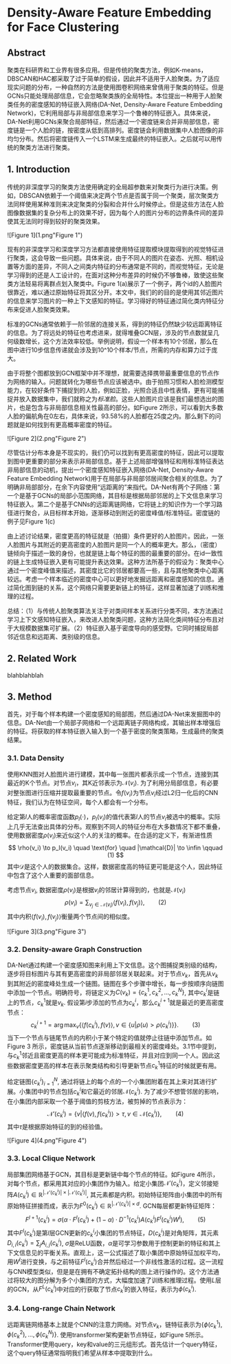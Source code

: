 # Density-Aware Feature Embedding for Face Clustering

## Abstract

聚类在科研界和工业界有很多应用。但是传统的聚类方法，例如K-means，DBSCAN和HAC都采取了过于简单的假设，因此并不适用于人脸聚类。为了适应现实问题的分布，一种自然的方法是使用图卷积网络来曾倩用于聚类的特征。但是GCNs只能处理局部信息，它会忽略聚类族的全局特性。本位提出一种用于人脸聚类任务的密度感知的特征嵌入网络(DA-Net, Density-Aware Feature Embedding Network)，它利用局部与非局部信息来学习一个鲁棒的特征嵌入。具体来说，DA-Net利用GCNs来聚合局部特征，然后通过一个密度链来合并非局部信息，密度链是一个人脸的链，按密度从低到高排列。密度链会利用数据集中人脸图像的非均匀分布。然后将密度链传入一个LSTM来生成最终的特征嵌入。之后就可以用传统的聚类方法进行聚类。



## 1. Introduction

传统的非深度学习的聚类方法使用确定的全局超参数来对聚类行为进行决策。例如，DBSCAN依赖于一个阈值来决定两个节点是否属于同一个聚类，层次聚类方法同样使用某种准则来决定聚类的分裂和合并什么时候停止。但是这些方法在人脸图像数据集的复杂分布上的效果不好，因为每个人的图片分布的边界条件间的差异使其无法同时得到较好的聚类效果。

![Figure 1](1.png"Figure 1")

现有的非深度学习和深度学习方法都直接使用特征提取模块提取得到的视觉特征进行聚类，这会导致一些问题。具体来说，由于不同人的图片在姿态、光照、相机设置等方面的差异，不同人之间类内特征的分布通常是不同的，而视觉特征，无论是学习得到的还是人工设计的，在面对这种分布差异的时候仍不够鲁棒，致使这些聚类方法轻易将离群点划入聚类中。Figure 1(a)展示了一个例子，两个id的人脸图片很靠近，难以通过原始特征将其区分开。本文中，我们的的目的是使用其邻近图片的信息来学习图片的一种上下文感知的特征。学习得好的特征通过简化类内特征分布来促进人脸聚类效果。

标准的GCNs通常依赖于一阶邻居的连接关系，得到的特征仍然缺少较远距离特征的信息。为了将远处的特征也考虑进来，就得堆叠GCN层，涉及的节点数就呈几何级数增长，这个方法效率较低。举例说明，假设一个样本有10个邻居，那么在图中进行10步信息传递就会涉及到10^10个样本/节点，所需的内存和算力过于庞大。

由于将整个图都放到GCN框架中并不理想，就需要选择携带最重要信息的节点作为网络的输入。问题就转化为哪些节点应该被选中。由于拍照习惯和人脸检测模型能力，在较好条件下捕捉到的人脸，例如正脸，光照合适且中性表情，更有可能捕捉并放入数据集中，我们就称之为*标准脸*。这些人脸图片应该是我们最想选出的图片，也是包含与非局部信息相关性最高的部分。如Figure 2所示，可以看到大多数人脸的偏航角在0左右，具体来说，93.58%的人脸都在25度之内。那么剩下的问题就是如何找到有更高概率密度的特征。

![Figure 2](2.png"Figure 2")

尽管估计分布本身是不现实的，我们仍可以找到有更高密度的特征，因此可以提取到图中更重要的部分来表示非局部信息。基于上述局部增强特征和用标准特征表达非局部信息的动机，提出一个密度感知特征嵌入网络(DA-Net, Density-Aware Feature Embedding Network)用于在局部与非局部邻居间聚合相关的信息。为了明确非局部部分，在余下内容使用“远距离的”来指代。DA-Net有两个子网络：第一个是基于GCNs的局部小范围网络，其目标是根据局部邻居的上下文信息来学习特征嵌入。第二个是基于CNNs的远距离链网络，它将链上的知识作为一个学习路径进行聚合，从目标样本开始，逐渐移动到附近的密度峰值/标准特征。密度链的例子见Figure 1(c)

由上述讨论结果，密度更高的特征就是（拍摄）条件更好的人脸图片。因此，一张人脸图片与其附近的更高密度的人脸图片是同一个人的概率更大。那么，（密度）链倾向于描述一致的身份，也就是链上每个特征的图的最重要的部分。在id一致性的链上生成特征嵌入更有可能提升表达效果。这种方法所基于的假设为：聚类中心通过一个密度峰值来描述，其密度比它的邻居都要高一些，且与其他聚类中心距离较远。考虑一个样本临近的密度中心可以更好地发掘远距离和密度感知的信息。通过简化图到链的关系，这个网络只需要更新链上的特征，这样显著加速了训练和推理的过程。

总结：（1）与传统人脸聚类算法关注于对类间样本关系进行分类不同，本方法通过学习上下文感知特征嵌入，来改进人脸聚类问题，这种方法简化类间特征分布且对于大规模数据集可扩展。（2）特征嵌入基于密度导向的感受野。它同时捕捉局部邻近信息和远距离、类别级的信息。



## 2. Related Work

blahblahblah



## 3. Method

首先，对于每个样本构建一个密度感知的局部图，然后通过DA-Net来发掘图中的信息。DA-Net由一个局部子网络和一个远距离链子网络构成，其输出样本增强后的特征。将获取的样本特征嵌入输入到一个基于密度的聚类策略，生成最终的聚类结果。

### 3.1. Data Density

使用KNN图对人脸图片进行建模，其中每一张图片都表示成一个节点，连接到其最近的K个节点。对节点$v_i$，其K近邻表示为$\mathcal{N}(v_i)$. 为了利用分局部信息，有必要对整张图进行压缩并提取最重要的节点。令$f(v_i)$为节点$v_i$经过L2归一化后的CNN特征，我们认为在特征空间，每个人都会有一个分布。

给定第$l$人的概率密度函数$p_l(\cdot)$，$p_l(v_i)$的值代表第$l$人的节点$v_i$被选中的概率。实际上几乎无法查出具体的分布。观察到不同人的特征分布在大多数情况下都不重叠，使用数据密度$\rho(v_i)$来近似这个人的关注的概率。在合适的定义下，有渐进性质
$$
\rho(v_i) \to p_l(v_i) \quad \text{for} \quad |\mathcal{D}| \to \infin \qquad (1)
$$
其中$\mathcal{D}$是这个人的数据集合。这样，数据密度高的特征更可能是这个人，因此特征中包含了这个人重要的面部信息。

考虑节点$v_i$, 数据密度$\rho(v_i)$是根据$v_i$的邻居计算得到的，也就是$\mathcal{N}(v_i)$
$$
\rho(v_i)=\sum_{v_j\in \mathcal{N}(v_i)} \langle f(v_i), f(v_j) \rangle, \qquad (2)
$$
其中内积$\langle f(v_i), f(v_j) \rangle$衡量两个节点间的相似度。

![Figure 3](3.png"Figure 3")

### 3.2. Density-aware Graph Construction

DA-Net通过构建一个密度感知图来利用上下文信息。这个图捕捉类别级的结构，逐步将目标图片与其有更高密度的非局部邻居关联起来。对于节点$v_k$，首先从$v_k$到其附近的密度峰处生成一个链图。链图在多个步骤中增长，每一步按顺序向链图中添加一个节点。明确符号，将链定义为$C(v_k)=\{c_k^1, c_k^2,...,c_k^N\}$, 其中$c_k^i$是链上的节点，$c_k^1$就是$v_k$. 假设第$i$步添加的节点为$c_k^i$，那么$c_k^{i+1}$就是最近的更高密度节点：
$$
c_k^{i+1}=\arg \max_{v} \{ \langle f(c_k^i), f(v) \rangle, v\in \{u|\rho(u)>\rho(c_k^i)\} \}. \qquad (3)
$$
当下一个节点与链尾节点的内积小于某个特定的值就停止往链中添加节点。如Figure 3 所示，密度链从当前节点逐渐移动到最相关的密度峰处。3.1节中提到，与$c_k^1$邻近且密度更高的样本更可能成为标准特征，并且对应到同一个人。因此这些数据密度更高的样本在表示聚类结构和引导更新节点$c_k^1$特征的时候就更有用。

给定链图$\{ c_k^i \}_{i=1}^N$,  通过将链上的每个点的一个小集团附着在其上来对其进行扩展。小集团中的节点包括$c_k^i$和它最近的邻居$\mathcal{N}(c_k^i)$. 为了减少不想管邻居的影响，在小集团内部采取一个基于阈值的剪枝方法，被剪掉的节点表示为：
$$
\mathcal{N}'(c_k^i)=\{ v|\langle f(v),f(c_k^i) \rangle > \tau,v\in \mathcal{N}(c_k^i) \}, \qquad (4)
$$
其中$\tau$是根据原始特征的到的经验值。

![Figure 4](4.png"Figure 4")

### 3.3. Local Clique Network

局部集团网络基于GCN，其目标是更新链中每个节点的特征。如Figure 4所示，对每个节点，都采用其对应的小集团作为输入。给定小集团$\mathcal{N}'(c_k^i)$，定义邻接矩阵$A(c_k^i)\in \mathbb{R}^{|\mathcal{N}'(c_k^i)|\times |\mathcal{N}'(c_k^i)|}$, 其元素都是内积。初始特征矩阵由小集团中的所有原始特征拼接而成，表示为$F^0(c_k^i)\in \mathbb{R}^{|\mathcal{N}'(c_k^i)|\times d}$. GCN每层都更新特征矩阵：
$$
F^{l+1}(c_k^i)=\sigma (\alpha \cdot F^l(c_k^i)+(1-\alpha)\cdot D^{-1}(c_k^i)A(c_k^i)F^l(c_k^i)W^l), \qquad (5)
$$
其中$F^l(c_k^i)$是第$l$层GCN更新的$c_k^i$小集团的节点特征，$D(c_k^i)$是对角矩阵，其元素$D_{i,i}(c_k^i)=\sum_jA_{i,j}(c_k^i)$, $\sigma$是ReLU函数，$\alpha$是可学习参数用于控制更新的特征和其上下文信息见的平衡关系。直观上，这一公式描述了取小集团中原始特征加权平均，用$W^l$进行变换，与之前特征$F^l(c_k^i)$合并然后经过一个非线性激活的过程。这一流程与CNN模型类似，但是是在拥有不确定拓扑结构的图上进行操作的。这个方法通过将较大的图分解为多个小集团的方式，大幅度加速了训练和推理过程。使用$L$层的GCN，从$F^L(c_k^i)$中对应的行获取了节点$c_k^i$的嵌入特征，表示为$\phi(c_k^i)$.

### 3.4. Long-range Chain Network

远距离链网络基本上就是个CNN的注意力网络。对节点$v_k$，链特征表示为$\{\phi(c_k^1),\phi(c_k^2),...,\phi(c_k^N) \}$. 使用transformer架构更新节点特征，如Figure 5所示。Transformer使用query，key和value的三元组形式。首先估计一个query特征，这个query特征通常指明我们希望从样本中提取到什么。